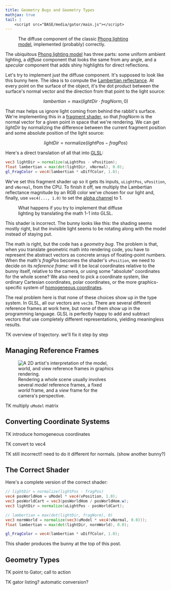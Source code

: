 ```yaml
---
title: Geometry Bugs and Geometry Types
mathjax: true
tail: |
    <script src="BASE/media/gator/main.js"></script>
---
```

<figure style="width: 350px">
  <canvas width="350" height="350" id="diffuse-correct"></canvas>
  <figcaption>The diffuse component of the classic <a href="https://en.wikipedia.org/wiki/Phong_reflection_model">Phong lighting model</a>, implemented (probably) correctly.</figcaption>
</figure>

The ubiquitous [Phong lighting model][phong] has three parts:
some uniform ambient lighting,
a *diffuse* component that looks the same from any angle,
and a *specular* component that adds shiny highlights for direct reflections.

Let's try to implement just the diffuse component.
It's supposed to look like this bunny here.
The idea is to compute the [Lambertian reflectance][lambertian].
At every point on the surface of the object, it's the dot product between the surface's normal vector and the direction from that point to the light source:

$$\mathit{lambertian} = \mathsf{max}(\mathit{lightDir}\cdot\mathit{fragNorm}, 0)$$

That $\mathsf{max}$ helps us ignore light coming from behind the rabbit's surface.
We're implementing this in a [fragment shader][frag], so that
$\mathit{fragNorm}$ is the normal vector for a given point in space that we're rendering.
We can get $\mathit{lightDir}$ by normalizing the difference between the current fragment position and some absolute position of the light source:

$$\mathit{lightDir} = \mathsf{normalize}(\mathit{lightPos} - \mathit{fragPos})$$

Here's a direct translation of all that into [GLSL][]:

```glsl
vec3 lightDir = normalize(uLightPos - vPosition);
float lambertian = max(dot(lightDir, vNormal), 0.0);
gl_FragColor = vec4(lambertian * uDiffColor, 1.0);
```

We've set this fragment shader up so it gets its inputs, `uLightPos`, `vPosition`, and `vNormal`, from the CPU.
To finish it off, we multiply the Lambertian reflectance magnitude by an RGB color we've chosen for our light and, finally, use `vec4(..., 1.0)` to set the [alpha channel][alpha] to 1.

<figure style="width: 350px">
  <canvas width="350" height="350" id="diffuse-naive"></canvas>
  <figcaption>What happens if you try to implement that diffuse lighting by translating the math 1-1 into GLSL.</figcaption>
</figure>

This shader is incorrect.
The bunny looks like this: the shading seems mostly right, but the invisible light seems to be rotating along with the model instead of staying put.

The math is right, but the code has a *geometry bug*.
The problem is that, when you translate geometric math into rendering code, you have to represent the abstract vectors as concrete arrays of floating-point numbers.
When the math's $\mathit{fragPos}$ becomes the shader's `vPosition`, we need to decide on its *reference frame:*
will it be local coordinates relative to the bunny itself,
relative to the camera,
or using some "absolute" coordinates for the whole scene?
We also need to pick a coordinate system, like
ordinary Cartesian coordinates, polar coordinates, or the more graphics-specific system of [homogeneous coordinates][hom].

The real problem here is that none of these choices show up in the type system.
In GLSL, all our vectors are `vec3`s.
There are several different reference frames at work here, but none of them show up in the programming language.
GLSL is perfectly happy to add and subtract vectors that use completely different representations, yielding meaningless results.

TK overview of trajectory. we'll fix it step by step

## Managing Reference Frames

<figure style="max-width: 300px">
  <img src="{{site.base}}/media/gator/spaces.svg"
    alt="A 2D artist's interpretation of the model, world, and view reference frames in graphics rendering.">
  <figcaption>Rendering a whole scene usually involves several <em>model</em> reference frames, a fixed <em>world</em> frame, and a <em>view</em> frame for the camera's perspective.</figcaption>
</figure>

TK multiply `uModel` matrix

## Converting Coordinate Systems

TK introduce homogeneous coordinates

TK convert to vec4

TK still incorrect!! need to do it different for normals. (show another bunny?)

## The Correct Shader

Here's a complete version of the correct shader:

```glsl
// lightDir = normalize(lightPos - fragPos)
vec4 posWorldHom = uModel * vec4(vPosition, 1.0);
vec3 posWorldCart = vec3(posWorldHom / posWorldHom.w);
vec3 lightDir = normalize(uLightPos - posWorldCart);

// lambertian = max(dot(lightDir, fragNorm), 0)
vec3 normWorld = normalize(vec3(uModel * vec4(vNormal, 0.0)));
float lambertian = max(dot(lightDir, normWorld), 0.0);

gl_FragColor = vec4(lambertian * uDiffColor, 1.0);
```

This shader produces the bunny at the top of this post.

## Geometry Types

TK point to Gator; call to action

TK gator listing? automatic conversion?

[phong]: https://en.wikipedia.org/wiki/Phong_reflection_model
[lambertian]: https://en.wikipedia.org/wiki/Lambertian_reflectance
[frag]: https://www.khronos.org/opengl/wiki/Fragment_Shader
[alpha]: https://en.wikipedia.org/wiki/Alpha_compositing
[glsl]: https://developer.mozilla.org/en-US/docs/Games/Techniques/3D_on_the_web/GLSL_Shaders
[hom]: https://en.wikipedia.org/wiki/Homogeneous_coordinates
